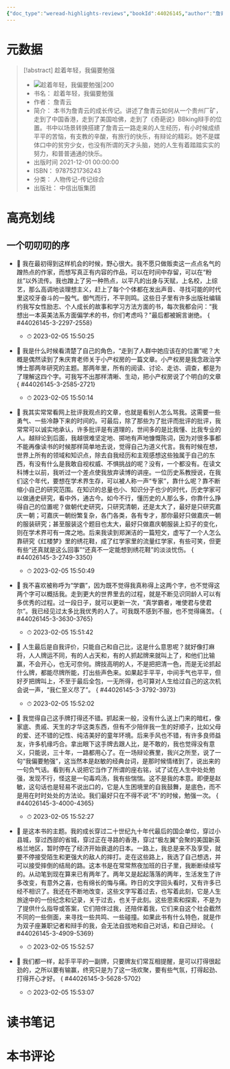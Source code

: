 ```yaml
---
{"doc_type":"weread-highlights-reviews","bookId":44026145,"author":"詹青云","cover":"https://wfqqreader-1252317822.image.myqcloud.com/cover/145/44026145/t7_44026145.jpg","reviewCount":0,"noteCount":8,"isbn":9787521736243,"category":"人物传记-传记综合","lastReadDate":"2023-02-05","dg-publish":true,"permalink":"/01inbox/weread/趁着年轻，我偏要勉强-詹青云/","dgPassFrontmatter":true,"noteIcon":"","created":"","updated":""}
---
```


# 元数据
> [!abstract] 趁着年轻，我偏要勉强
> - ![ 趁着年轻，我偏要勉强|200](https://wfqqreader-1252317822.image.myqcloud.com/cover/145/44026145/t7_44026145.jpg)
> - 书名： 趁着年轻，我偏要勉强
> - 作者： 詹青云
> - 简介： 本书为詹青云的成长传记。讲述了詹青云如何从一个贵州厂矿，走到了中国香港，走到了美国哈佛，走到了《奇葩说》BBking辩手的位置。书中以场景转换搭建了詹青云一路走来的人生经历，有小时候成绩平平的苦恼，有支教的辛酸，有旅行的快乐，有辩论的精彩。她不是媒体口中的贫穷少女，也没有所谓的天才头脑，她的人生有着踏踏实实的努力，和普普通通的快乐。
> - 出版时间 2021-12-01 00:00:00
> - ISBN： 9787521736243
> - 分类： 人物传记-传记综合
> - 出版社： 中信出版集团

# 高亮划线

## 一个叨叨叨的序


- 📌 我在最初得到这样机会的时候，野心很大。我不愿只做贩卖这一点点名气的蹭热点的作家，而想写真正有内容的作品，可以在时间中存留，可以在“粉丝”以外流传。我也蹭上了另一种热点，以平凡的出身与天赋，上名校，上综艺，那么高调地谈理想主义，赶上了每个个体都在发出声音、寻找可能的时代里这咬牙奋斗的一股气。御气而行，不平则鸣。这些日子里有许多出版社编辑约我写女性励志、个人成长的故事和学习方法方面的书，每次我都会问：“我想出一本英美法系方面偏学术的书，你们考虑吗？”最后都被婉言谢绝。
{ #44026145-3-2297-2558}

    - ⏱ 2023-02-05 15:50:25 

- 📌 我是什么时候看清楚了自己的角色，“走到了人群中她应该在的位置”呢？大概是偶然读到了朱庆育老师关于小产权房的一篇文章。小产权房是我念政治学博士那两年研究的主题。那两年里，所有的阅读、讨论、走访、调查，都是为了理解这四个字。可我写不出那样清晰、生动，把小产权房说了个明白的文章
{ #44026145-3-2585-2721}

    - ⏱ 2023-02-05 15:50:14 

- 📌 我其实常常看网上批评我观点的文章，也就是看别人怎么骂我。这需要一些勇气、一些冷静下来的时间的。可最后，除了那些为了批评而批评的批评，我常常可以诚实地承认，许多批评是有道理的，世间多的是比我懂、比我专业的人。越辩论到后面，我越很难坚定地、掷地有声地慷慨陈词，因为对很多事都不能再像读书的时候那样简单地去说，觉得自己为道义代言。我有时候在想，世界上所有的领域和知识点，除去自我经历和主观感想这些独属于自己的东西，有没有什么是我敢自视权威、不惧挑战的呢？没有，一个都没有。在读文科博士以前，我听过一个差点使我放弃读博的讲座。一位历史系教授说，在我们这个年代，要想在学术界生存，可以被人称一声“专家”，靠什么呢？靠不断缩小自己的研究范围。在知识的总量也小、知识分子也少的时代，历史学家可以做通史研究，看中外，通古今。如今不行，懂历史的人那么多，你靠什么挣得自己的位置呢？做朝代史研究，只研究清朝，还是太大了，最好是只研究嘉庆一朝；可嘉庆一朝纷繁复杂，各门各类，各有专才，那你最好只做嘉庆一朝的服装研究；甚至服装这个题目也太大，最好只做嘉庆朝服装上扣子的变化，则在学术界可有一席之地。后来我读到郑渊洁的一篇短文，虚写了一个人怎么靠研究《红楼梦》里的绣花鞋，成了红学家里的流量红学家，有些可笑，但更有些“还真就是这么回事”“还真不一定能想到绣花鞋”的淡淡忧伤。
{ #44026145-3-2749-3350}

    - ⏱ 2023-02-05 15:50:49 

- 📌 我不喜欢被称呼为“学霸”，因为既不觉得我真称得上这两个字，也不觉得这两个字可以概括我。走到更大的世界里去的过程，就是不断见识同龄人可以有多优秀的过程。过一段日子，就可以更新一次，“真学霸者，唯使君与使君尔”。我已经见过太多比我优秀的人了。可我既不感到不服，也不觉得痛苦。
{ #44026145-3-3630-3765}

    - ⏱ 2023-02-05 15:51:42 

- 📌 人生最后是自我评价，只能自己和自己比，这是什么意思呢？就好像打麻将，人人牌运不同，有的人占天和，有的人抓起牌来就叫上了，和他们比输赢，不会开心，也无可奈何。牌技高明的人，不是把把清一色，而是无论抓起什么牌，都能尽牌所能，打出些声色来。如果起手平平，中间手气也平平，但好歹把牌叫上，不至于最后全包，一无所得，也可算对人生给过自己的这次机会说一声，“我仁至义尽了”。
{ #44026145-3-3792-3973}

    - ⏱ 2023-02-05 15:52:02 

- 📌 我觉得自己这手牌打得还不错。抓起来一般，没有什么送上门来的暗杠，像家底、贵戚、天生的才华这类东西，但有不少陪伴我一生的好顺子，比如父母的爱、还不错的记性、纯洁美好的童年环境。后来手风也不错，有许多良师益友，许多机缘巧合。拿出眼下这手牌去跟人比，是不敢的，我也觉得没有意义，只能说，三十年，一路都用心了。在一场辩论赛里，我兴之所至，说了一句“我偏要勉强”，这当然本是赵敏的经典台词，是那时候情绪到了，说出来的一句负气话。看到有人说把它当作了所谓的座右铭，试了试在人生中处处勉强，发现不行，怪这是一句毒鸡汤，我有些惴惴。这不是我的本意。即便是赵敏，这句话也是轻易不说出口的，它是人生困境里的自我鼓舞，是底色，而不是用在时时处处的方法论。我们最好只在不得不说“不”的时候，勉强一次。
{ #44026145-3-4000-4365}

    - ⏱ 2023-02-05 15:52:27 

- 📌 是这本书的主题。我的成长穿过二十世纪九十年代最后的国企单位，穿过小县城，穿过西部的省城，穿过正在寻路的香港，穿过“极左翼”会聚的美国新英格兰地区，暂时停在了经济开始衰退的日本。一路上，我总是来不及享受，就要不停接受陌生和更强大的敌人的摔打。走在这些路上，我选了自己想选，并可以接受摔倒的结局的路。这本书是在常常熬夜加班的日子里，我断断续续写的。从动笔到现在算来已有两年了。两年又是起起落落的两年，生活发生了许多改变，有意外之喜，也有绵长的悔与痛。昨日的文字回头看时，又有许多已经不相识了。我还在不断地改变，这些文字写着过去，也写着此刻，它是人生旅途中的一份纪念和记录，关于过去，也关于此刻。这些思索和探索，不是为了提供什么指导或答案，它们陪伴过我，还陪伴着我，它们来自这个社会截然不同的一些侧面，来寻找一些共鸣、一些碰撞。如果此书有什么特色，就是作为双子座兼职记者和辩手的我，会无法自拔地和自己对话，和自己辩论。
{ #44026145-3-4909-5369}

    - ⏱ 2023-02-05 15:52:57 

- 📌 我们都一样，起手平平的一副牌，只要牌友们常互相提醒，是可以打得很起劲的，之所以要有输赢，终究只是为了这一场欢聚，要有些气氛，打得起劲、打得开心才好。
{ #44026145-3-5628-5702}

    - ⏱ 2023-02-05 15:53:07 
# 读书笔记

# 本书评论
